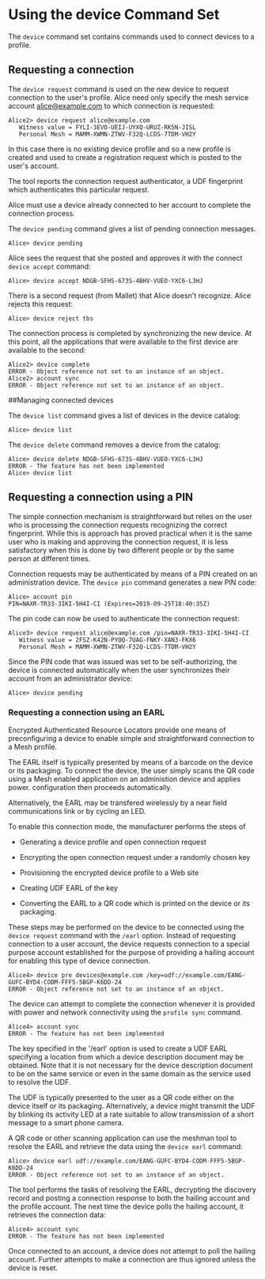
# Using the device Command Set

The `device` command set contains commands used to connect devices to a 
profile.

## Requesting a connection

The `device request` command is used on the new device 
to request connection to the user's profile. Alice need only specify 
the mesh service account alice@example.com to which connection is requested:


````
Alice2> device request alice@example.com
   Witness value = FYLI-3EVO-UEIJ-UYXQ-URUZ-RK5N-JISL
   Personal Mesh = MAMM-XWMN-ZTWV-F32Q-LCDS-7TDM-VH2Y
````

In this case there is no existing device profile and so a new profile is
created and used to create a registration request which is posted to the user's 
account.

The tool reports the connection request authenticator, a UDF fingerprint which
authenticates this particular request.

Alice must use a device already connected to her account to
complete the connection process.

The `device pending` command gives a list of pending connection
messages.


````
Alice> device pending
````

Alice sees the request that she posted and approves it with the connect
`device accept` command:


````
Alice> device accept NDGB-SFHS-673S-4BHV-VUEO-YXC6-L3HJ
````

There is a second request (from Mallet) that Alice doesn't recognize. Alice rejects this
request:


````
Alice> device reject tbs
````

The connection process is completed by synchronizing the new device. At this point,
all the applications that were available to the first device are available to the
second:


````
Alice2> device complete
ERROR - Object reference not set to an instance of an object.
Alice2> account sync
ERROR - Object reference not set to an instance of an object.
````

##Managing connected devices

The `device list` command gives a list of devices in the device 
catalog:


````
Alice> device list
````

The `device delete` command removes a device from the catalog:


````
Alice> device delete NDGB-SFHS-673S-4BHV-VUEO-YXC6-L3HJ
ERROR - The feature has not been implemented
Alice> device list
````


## Requesting a connection using a PIN

The simple connection mechanism is straightforward but relies on the user who is
processing the connection requests recognizing the correct fingerprint. While this
is approach has proved practical when it is the same user who is making and 
approving the connection request, it is less satisfactory when this is done
by two different people or by the same person at different times.

Connection requests may be authenticated by means of a PIN created on an 
administration device. The `device pin` command generates
a new PIN code:


````
Alice> account pin
PIN=NAXR-TR33-3IKI-5H4I-CI (Expires=2019-09-25T18:40:35Z)
````

The pin code can now be used to authenticate the connection request:


````
Alice3> device request alice@example.com /pin=NAXR-TR33-3IKI-5H4I-CI
   Witness value = 2FSZ-K42N-PYOQ-7UAG-FNKY-XAN3-FKX6
   Personal Mesh = MAMM-XWMN-ZTWV-F32Q-LCDS-7TDM-VH2Y
````

Since the PIN code that was issued was set to be self-authorizing, the device
is connected automatically when the user synchronizes their account from an 
administrator device:


````
Alice> device pending
````


### Requesting a connection using an EARL

Encrypted Authenticated Resource Locators provide one means of preconfiguring
a device to enable simple and straightforward connection to a Mesh profile.

The EARL itself is typically presented by means of a barcode on the device
or its packaging. To connect the device, the user simply scans the QR code using
a Mesh enabled application on an administion device and applies power.
configuration then proceeds automatically.

Alternatively, the EARL may be transfered wirelessly by a near field 
communications link or by cycling an LED.

To enable this connection mode, the manufacturer performs the steps of

* Generating a device profile and open connection request

* Encrypting the open connection request under a randomly chosen key

* Provisioning the encrypted device profile to a Web site

* Creating UDF EARL of the key

* Converting the EARL to a QR code which is printed on the device or its packaging.

These steps may be performed on the device to be connected using the 
`device request` command with the `/earl` option. Instead of requesting
connection to a user account, the device requests connection to a special purpose
account established for the purpose of providing a hailing account for enabling
this type of device connection.


````
Alice4> device pre devices@example.com /key=udf://example.com/EANG-GUFC-BYD4-CODM-FFF5-5BGP-K6DD-24
ERROR - Object reference not set to an instance of an object.
````

The device can attempt to complete the connection whenever it is provided with power 
and network connectivity using the `profile sync` command.


````
Alice4> account sync
ERROR - The feature has not been implemented
````

The key specified in the '/earl' option is used to create a UDF EARL specifying a 
location from which a device description document may be obtained. Note that 
it is not necessary for the device description document to be on the same service 
or even in the same domain as the service used to resolve the UDF.

The UDF is typically presented to the user as a QR code either on the device itself 
or its packaging. Alternatively, a device might transmit the UDF by blinking its 
activity LED at a rate suitable to allow transmission of a short message to a 
smart phone camera.

A QR code or other scanning application can use the meshman tool to resolve the EARL 
and retrieve the data using the `device earl` command:


````
Alice> device earl udf://example.com/EANG-GUFC-BYD4-CODM-FFF5-5BGP-K6DD-24
ERROR - Object reference not set to an instance of an object.
````

The tool performs the tasks of resolving the EARL, decrypting the discovery record
and posting a connection response to both the hailing account and the profile account.
The next time the device polls the hailing account, it retrieves the connection data:


````
Alice4> account sync
ERROR - The feature has not been implemented
````

Once connected to an account, a device does not attempt to poll the hailing account. 
Further attempts to make a connection are thus ignored unless the device is 
reset.


